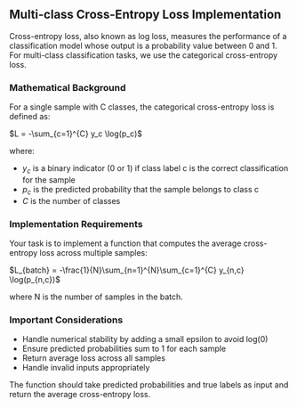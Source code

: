## Multi-class Cross-Entropy Loss Implementation

Cross-entropy loss, also known as log loss, measures the performance of a classification model whose output is a probability value between 0 and 1. For multi-class classification tasks, we use the categorical cross-entropy loss.

### Mathematical Background

For a single sample with C classes, the categorical cross-entropy loss is defined as:

$L = -\sum_{c=1}^{C} y_c \log(p_c)$

where:

- $y_c$ is a binary indicator (0 or 1) if class label c is the correct classification for the sample
- $p_c$ is the predicted probability that the sample belongs to class c
- $C$ is the number of classes

### Implementation Requirements

Your task is to implement a function that computes the average cross-entropy loss across multiple samples:

$L_{batch} = -\frac{1}{N}\sum_{n=1}^{N}\sum_{c=1}^{C} y_{n,c} \log(p_{n,c})$

where N is the number of samples in the batch.

### Important Considerations

- Handle numerical stability by adding a small epsilon to avoid log(0)
- Ensure predicted probabilities sum to 1 for each sample
- Return average loss across all samples
- Handle invalid inputs appropriately

The function should take predicted probabilities and true labels as input and return the average cross-entropy loss.
